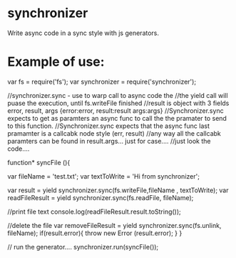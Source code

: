 # synchronizer
Write async code in a sync style with js generators.


# Example of use:

var fs = require('fs');
var synchronizer = require('synchronizer');


//synchronizer.sync - use to warp call to async code the
//the yield call will puase the execution, until fs.writeFile  finished
//result is object with 3 fields error, result, args {error:error, result:result args:args}
//Synchronizer.sync expects to get as paramters an async func to call the the pramater to send to this function.
//Synchronizer.sync expects that the async func last pramamter is a callcabk node style (err, result)
//any way all the callcabk paramters can be found in result.args... just for case....
//just look the code....

 function* syncFile (){
 
  var fileName = 'test.txt';
  var textToWrite = 'Hi from synchronizer';
  
  var result = yield synchronizer.sync(fs.writeFile,fileName , textToWrite);
  var readFileResult = yield synchronizer.sync(fs.readFile, fileName);

  //print file text
  console.log(readFileResult.result.toString());
  
  //delete the file
  var removeFileResult = yield synchronizer.sync(fs.unlink, fileName);
  if(result.error){
            throw new Error (result.error);
        }
 }
 
 // run the generator....
  synchronizer.run(syncFile());
 
 
 
